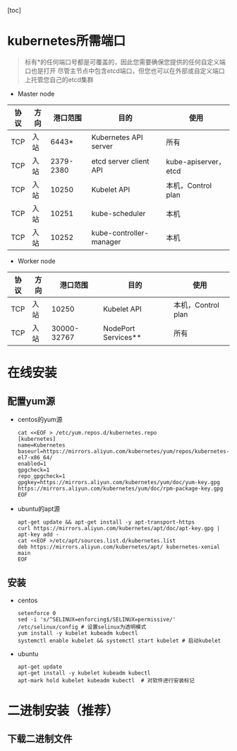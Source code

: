 [toc]

# kubernetes所需端口

> 标有*的任何端口号都是可覆盖的，因此您需要确保您提供的任何自定义端口也是打开
> 尽管主节点中包含etcd端口，但您也可以在外部或自定义端口上托管您自己的etcd集群

* Master node

|  协议  |  方向    |   港口范围      |             目的          |             使用           |
|-------|----------|---------------|---------------------------|---------------------------|
|   TCP |   入站    |   6443*       |   Kubernetes API server   |           所有            |
|   TCP |   入站    |   2379-2380   |   etcd server client API  |   kube-apiserver，etcd    |
|   TCP |   入站    |   10250       |   Kubelet API             |     本机，Control plan    |
|   TCP |   入站    |   10251       |   kube-scheduler          |           本机            |
|   TCP |   入站    |   10252       |   kube-controller-manager |           本机            |

* Worker node

|  协议  |  方向    |   港口范围      |           目的         |             使用       |
|-------|----------|---------------|------------------------|-----------------------|
|   TCP |   入站    |   10250       |   Kubelet API          |   本机，Control plan   |
|   TCP |   入站    |  30000-32767  |   NodePort Services**  |          所有          |

# 在线安装

## 配置yum源

* centos的yum源
    ```shell
    cat <<EOF > /etc/yum.repos.d/kubernetes.repo
    [kubernetes]
    name=Kubernetes
    baseurl=https://mirrors.aliyun.com/kubernetes/yum/repos/kubernetes-el7-x86_64/
    enabled=1
    gpgcheck=1
    repo_gpgcheck=1
    gpgkey=https://mirrors.aliyun.com/kubernetes/yum/doc/yum-key.gpg https://mirrors.aliyun.com/kubernetes/yum/doc/rpm-package-key.gpg
    EOF
    ```
* ubuntu的apt源
    ```shell
    apt-get update && apt-get install -y apt-transport-https
    curl https://mirrors.aliyun.com/kubernetes/apt/doc/apt-key.gpg | apt-key add - 
    cat <<EOF >/etc/apt/sources.list.d/kubernetes.list
    deb https://mirrors.aliyun.com/kubernetes/apt/ kubernetes-xenial main
    EOF
    ```

## 安装

* centos
    ```shell
    setenforce 0
    sed -i 's/^SELINUX=enforcing$/SELINUX=permissive/' /etc/selinux/config # 设置selinux为透明模式
    yum install -y kubelet kubeadm kubectl
    systemctl enable kubelet && systemctl start kubelet # 启动kubelet
    ```
* ubuntu
    ```shell
    apt-get update
    apt-get install -y kubelet kubeadm kubectl
    apt-mark hold kubelet kubeadm kubectl  # 对软件进行安装标记
    ```

# 二进制安装（推荐）

## 下载二进制文件
